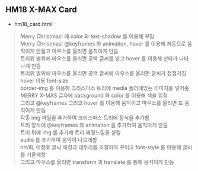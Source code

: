 ## HM18 X-MAX Card
- hm18_card.html
> Merry Christmas! 에 color 와 text-shadow 를 이용해 꾸밈<br>
> Merry Christmas! @keyframes 와 animation, hover 를 이용해 자동으로 움직이게 만들고 마우스를 올리면 움직이게 만듬<br>
> 트리위 별위에 마우스를 올리면 공백 글씨를 넣고 hover 를 이용해 산타가 나타나게 만듬<br>
> 트리위 별위에 마우스를 올리면 공백 글씨에 마우스를 올리면 글씨가 점점커짐 hover 이용 font-size<br>
> border-img 를 이용해 크리스마스 트리에 media 폴더에있는 이미지를 넣어줌<br>
> MERRY X-MAS 글자에 background 와 color 를 이용해 색을 입힘<br>
> 그리고 @keyframes 그리고 hover 를 이용해 움직이고 마우스를 올리면 또 움직이게 만듬<br>
> 각종 img 파일을 추가하여 크리스마스 트리에 장식을 추가함<br>
> 트리 장식에 @keyframes 와 animation 을 추가하여 움직이게 만듬<br>
> 트리 뒤에 img 를 추가해 트리 배경느낌을 살림<br>
> audio 를 추가하여 음악이 나오게함 <br>
> hm18, 이정호 글씨 배경과 테두리를 조절하여 꾸미고 font-style 를 이용해 글씨를 기울게함<br>
> 그리고 마우스를 올리면 transform 과 translate 를 통해 움직이게 만듬<br>
